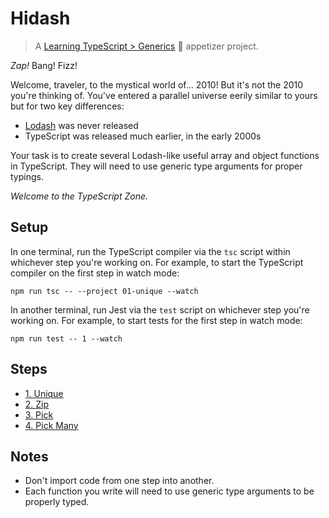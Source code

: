 # Hidash

> A [Learning TypeScript > Generics](https://learning-typescript.com/generics) 🥗 appetizer project.

_Zap!_
Bang!
Fizz!

Welcome, traveler, to the mystical world of... 2010!
But it's not the 2010 you're thinking of.
You've entered a parallel universe eerily similar to yours but for two key differences:

- [Lodash](https://lodash.es) was never released
- TypeScript was released much earlier, in the early 2000s

Your task is to create several Lodash-like useful array and object functions in TypeScript.
They will need to use generic type arguments for proper typings.

_Welcome to the TypeScript Zone._

## Setup

In one terminal, run the TypeScript compiler via the `tsc` script within whichever step you're working on.
For example, to start the TypeScript compiler on the first step in watch mode:

```shell
npm run tsc -- --project 01-unique --watch
```

In another terminal, run Jest via the `test` script on whichever step you're working on.
For example, to start tests for the first step in watch mode:

```shell
npm run test -- 1 --watch
```

## Steps

- [1. Unique](./01-unique)
- [2. Zip](./02-zip)
- [3. Pick](./03-pick)
- [4. Pick Many](./04-pickMany)

## Notes

- Don't import code from one step into another.
- Each function you write will need to use generic type arguments to be properly typed.
